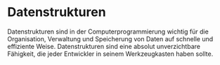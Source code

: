 # Datenstrukturen

Datenstrukturen sind in der Computerprogrammierung wichtig für die Organisation, Verwaltung und Speicherung von Daten auf schnelle und effiziente Weise. Datenstrukturen sind eine absolut unverzichtbare Fähigkeit, die jeder Entwickler in seinem Werkzeugkasten haben sollte.
